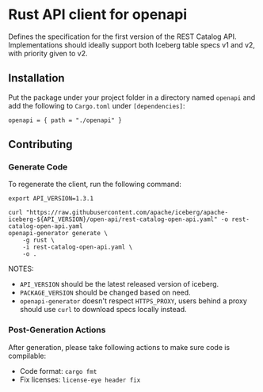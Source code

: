 <!--
  ~ Licensed to the Apache Software Foundation (ASF) under one
  ~ or more contributor license agreements.  See the NOTICE file
  ~ distributed with this work for additional information
  ~ regarding copyright ownership.  The ASF licenses this file
  ~ to you under the Apache License, Version 2.0 (the
  ~ "License"); you may not use this file except in compliance
  ~ with the License.  You may obtain a copy of the License at
  ~
  ~   http://www.apache.org/licenses/LICENSE-2.0
  ~
  ~ Unless required by applicable law or agreed to in writing,
  ~ software distributed under the License is distributed on an
  ~ "AS IS" BASIS, WITHOUT WARRANTIES OR CONDITIONS OF ANY
  ~ KIND, either express or implied.  See the License for the
  ~ specific language governing permissions and limitations
  ~ under the License.
-->

# Rust API client for openapi

Defines the specification for the first version of the REST Catalog API. Implementations should ideally support both Iceberg table specs v1 and v2, with priority given to v2.

## Installation

Put the package under your project folder in a directory named `openapi` and add the following to `Cargo.toml` under `[dependencies]`:

```
openapi = { path = "./openapi" }
```

## Contributing

### Generate Code

To regenerate the client, run the following command:

```shell
export API_VERSION=1.3.1

curl "https://raw.githubusercontent.com/apache/iceberg/apache-iceberg-${API_VERSION}/open-api/rest-catalog-open-api.yaml" -o rest-catalog-open-api.yaml
openapi-generator generate \
    -g rust \
    -i rest-catalog-open-api.yaml \
    -o .
```

NOTES:

- `API_VERSION` should be the latest released version of iceberg.
- `PACKAGE_VERSION` should be changed based on need.
- `openapi-generator` doesn't respect `HTTPS_PROXY`, users behind a proxy should use `curl` to download specs locally instead.

### Post-Generation Actions

After generation, please take following actions to make sure code is compilable:

- Code format: `cargo fmt`
- Fix licenses: `license-eye header fix`
